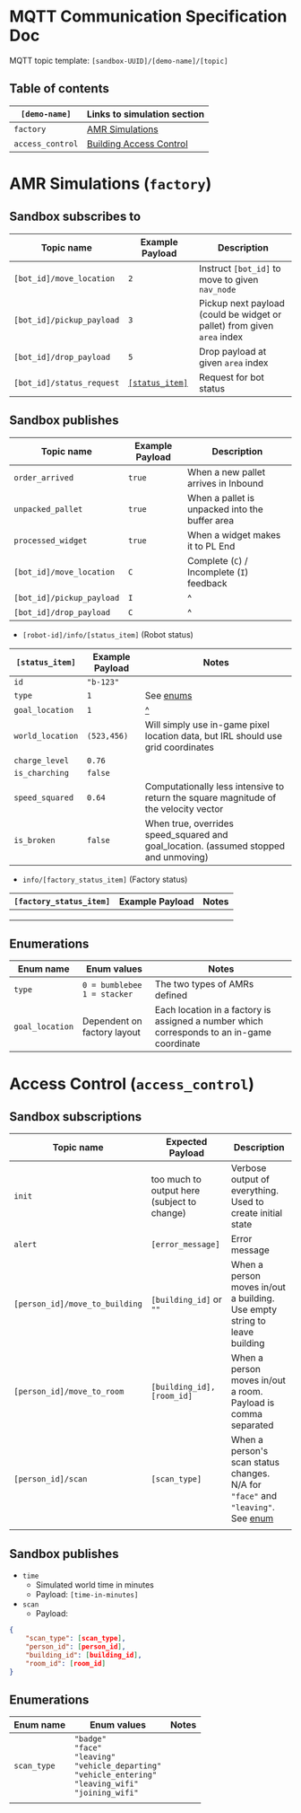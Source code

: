 # MQTT Communication Specification Doc

MQTT topic template: `[sandbox-UUID]/[demo-name]/[topic]`

## Table of contents

| `[demo-name]`    | Links to simulation section                |
| ---------------- | ------------------------------------------ |
| `factory`        | [AMR Simulations](#factory)                |
| `access_control` | [Building Access Control](#access_control) |

# AMR Simulations (`factory`) <a id="factory"></a>

## Sandbox subscribes to

| Topic name                | Example Payload                             | Description                                                  |
| ------------------------- | ------------------------------------------- | ------------------------------------------------------------ |
| `[bot_id]/move_location`  | `2`                                         | Instruct `[bot_id]` to move to given `nav_node`              |
| `[bot_id]/pickup_payload` | `3`                                         | Pickup next payload (could be widget or pallet) from given `area` index |
| `[bot_id]/drop_payload`   | `5`                                         | Drop payload at given `area` index                           |
| `[bot_id]/status_request` | [`[status_item]`](#factory_bot_status_item) | Request for bot status                                       |



## Sandbox publishes

| Topic name                | Example Payload | Description                                    |
| ------------------------- | --------------- | ---------------------------------------------- |
| `order_arrived`           | `true`          | When a new pallet arrives in Inbound           |
| `unpacked_pallet`         | `true`          | When a pallet is unpacked into the buffer area |
| `processed_widget`        | `true`          | When a widget makes it to PL End               |
| `[bot_id]/move_location`  | `C`             | Complete (`C`) / Incomplete (`I`) feedback     |
| `[bot_id]/pickup_payload` | `I`             | ^                                              |
| `[bot_id]/drop_payload`   | `C`             | ^                                              |

 - `[robot-id]/info/[status_item]` (Robot status)

| <span id="factory_bot_status_item">`[status_item]`</span> | Example Payload | Notes                                                        |
| --------------------------------------------------------- | --------------- | ------------------------------------------------------------ |
| `id`                                                      | `"b-123"`       |                                                              |
| `type`                                                    | `1`             | See [enums](#bot_type)                                       |
| `goal_location`                                           | `1`             | [^](#bot_goal_location)                                      |
| `world_location`                                          | `(523,456)`     | Will simply use in-game pixel location data, but IRL should use grid coordinates |
| `charge_level`                                            | `0.76`          |                                                              |
| `is_charching`                                            | `false`         |                                                              |
| `speed_squared`                                           | `0.64`          | Computationally less intensive to return the square magnitude of the velocity vector |
| `is_broken`                                               | `false`         | When true, overrides speed_squared and goal_location. (assumed stopped and unmoving) |

* `info/[factory_status_item]` (Factory status)

| `[factory_status_item]` | Example Payload | Notes |
| ----------------------- | --------------- | ----- |
|                         |                 |       |
|                         |                 |       |
|                         |                 |       |



## Enumerations

| Enum name                                           | Enum values                        | Notes                                                        |
| --------------------------------------------------- | ---------------------------------- | ------------------------------------------------------------ |
| <span id="bot_type">`type`</span>                   | `0 = bumblebee`<br />`1 = stacker` | The two types of AMRs defined                                |
| <span id="bot_goal_location">`goal_location`</span> | Dependent on factory layout        | Each location in a factory is assigned a number which corresponds to an in-game coordinate |

# Access Control (`access_control`) <a id="access_control"></a>

## Sandbox subscriptions

| Topic name                     | Expected Payload                            | Description                                                  |
| ------------------------------ | ------------------------------------------- | ------------------------------------------------------------ |
| `init`                         | too much to output here (subject to change) | Verbose output of everything. Used to create initial state   |
| `alert`                        | `[error_message]`                           | Error message                                                |
| `[person_id]/move_to_building` | `[building_id]` or `""`                     | When a person moves in/out a building. Use empty string to leave building |
| `[person_id]/move_to_room`     | `[building_id],[room_id]`                   | When a person moves in/out a room. Payload is comma separated |
| `[person_id]/scan`             | `[scan_type]`                               | When a person's scan status changes. N/A for `"face"` and `"leaving"`. See [enum](#ac_scan_type) |
|                                |                                             |                                                              |

## Sandbox publishes

* `time`
  * Simulated world time in minutes
  * Payload: `[time-in-minutes]`
* `scan`
  * Payload: 

```json
{
    "scan_type": [scan_type],
    "person_id": [person_id],
    "building_id": [building_id],
    "room_id": [room_id]
}
```

## Enumerations

| Enum name                                  | Enum values                                                  | Notes |
| ------------------------------------------ | ------------------------------------------------------------ | ----- |
| <span id="ac_scan_type">`scan_type`</span> | `"badge"`<br />`"face"`<br />`"leaving"`<br />`"vehicle_departing"`<br />`"vehicle_entering"`<br />`"leaving_wifi"`<br />`"joining_wifi"` |       |
|                                            |                                                              |       |

